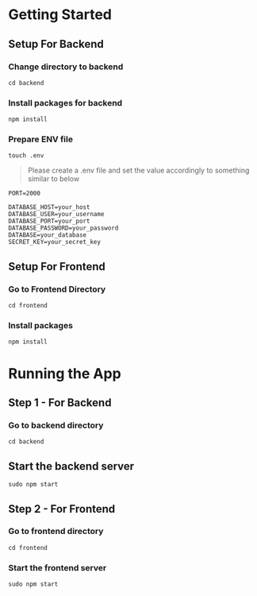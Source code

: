# Getting Started

## Setup For Backend

### Change directory to backend

```
cd backend
```

### Install packages for backend

```
npm install
```

### Prepare ENV file

```
touch .env
```

> Please create a .env file and set the value accordingly to something similar to below

```
PORT=2000

DATABASE_HOST=your_host
DATABASE_USER=your_username
DATABASE_PORT=your_port
DATABASE_PASSWORD=your_password
DATABASE=your_database
SECRET_KEY=your_secret_key
```

## Setup For Frontend

### Go to Frontend Directory

```
cd frontend
```

### Install packages

```
npm install
```

# Running the App

## Step 1 - For Backend

### Go to backend directory

```
cd backend
```

## Start the backend server

```
sudo npm start
```

## Step 2 - For Frontend

### Go to frontend directory

```
cd frontend
```

### Start the frontend server

```
sudo npm start
```
